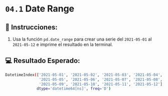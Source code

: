 # `04.1` Date Range

## 📝 Instrucciones: 

1. Usa la función `pd.date_range` para crear una serie del `2021-05-01` al `2021-05-12` e imprime el resultado en la terminal.

## 💻 Resultado Esperado:

```bash 
DatetimeIndex(['2021-05-01', '2021-05-02', '2021-05-03', '2021-05-04',
               '2021-05-05', '2021-05-06', '2021-05-07', '2021-05-08',
               '2021-05-09', '2021-05-10', '2021-05-11', '2021-05-12'],
              dtype='datetime64[ns]', freq='D')
```
